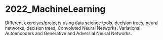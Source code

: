 # 2022_MachineLearning
Different exercises/projects using data science tools, decision trees, neural networks, decision trees, Convoluted Neural Networks. Variational Autoencoders and Generative and Adversial Neural Networks.
